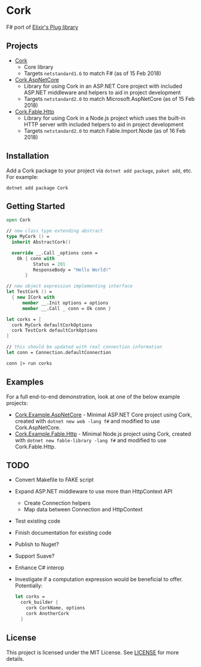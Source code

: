 # Cork

F# port of [Elixir's Plug library](https://github.com/elixir-lang/plug)

## Projects

- [Cork](src/Cork)
  - Core library
  - Targets `netstandard1.6` to match F# (as of 15 Feb 2018)
- [Cork.AspNetCore](src/Cork.AspNetCore)
  - Library for using Cork in an ASP.NET Core project with included ASP.NET middleware and helpers to aid in project development
  - Targets `netstandard2.0` to match Microsoft.AspNetCore (as of 15 Feb 2018)
- [Cork.Fable.Http](src/Cork.Fable.Http)
  - Library for using Cork in a Node.js project which uses the built-in HTTP server with included helpers to aid in project development
  - Targets `netstandard2.0` to match Fable.Import.Node (as of 16 Feb 2018)

## Installation

Add a Cork package to your project via `dotnet add package`, `paket add`, etc. For example:

```
dotnet add package Cork
```

## Getting Started

```fsharp
open Cork

// new class type extending abstract
type MyCork () =
  inherit AbstractCork()

  override __.Call _options conn =
    Ok { conn with
          Status = 201
          ResponseBody = "Hello World!"
       }

// new object expression implementing interface
let TestCork () =
  { new ICork with
      member __.Init options = options
      member __.Call _ conn = Ok conn }

let corks = [
  cork MyCork defaultCorkOptions
  cork TestCork defaultCorkOptions
]

// this should be updated with real connection information
let conn = Connection.defaultConnection

conn |> run corks
```

## Examples

For a full end-to-end demonstration, look at one of the below example projects:

- [Cork.Example.AspNetCore](examples/Cork.Example.AspNetCore) - Minimal ASP.NET Core project using Cork, created with `dotnet new web -lang f#` and modified to use Cork.AspNetCore.
- [Cork.Example.Fable.Http](examples/Cork.Example.Fable.Http) - Minimal Node.js project using Cork, created with `dotnet new fable-library -lang f#` and modified to use Cork.Fable.Http.

## TODO

- Convert Makefile to FAKE script
- Expand ASP.NET middleware to use more than HttpContext API
  - Create Connection helpers
  - Map data between Connection and HttpContext
- Test existing code
- Finish documentation for existing code
- Publish to Nuget?
- Support Suave?
- Enhance C# interop
- Investigate if a computation expression would be beneficial to offer. Potentially:

  ```fsharp
  let corks =
    cork_builder {
      cork CorkName, options
      cork AnotherCork
    }
  ```

## License

This project is licensed under the MIT License. See [LICENSE](LICENSE) for more details.
